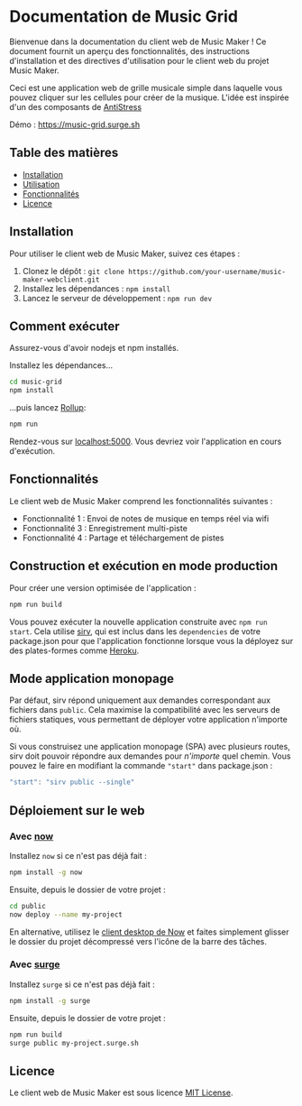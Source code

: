 # Documentation de Music Grid

Bienvenue dans la documentation du client web de Music Maker ! Ce document fournit un aperçu des fonctionnalités, des instructions d'installation et des directives d'utilisation pour le client web du projet Music Maker.

Ceci est une application web de grille musicale simple dans laquelle vous pouvez cliquer sur les cellules pour créer de la musique. L'idée est inspirée d'un des composants de [AntiStress](https://play.google.com/store/apps/details?id=com.JindoBlu.Antistress&hl=fr)

Démo : https://music-grid.surge.sh

## Table des matières

- [Installation](#installation)
- [Utilisation](#Fonctionnalités)
- [Fonctionnalités](#fonctionnalités)
- [Licence](#licence)

## Installation

Pour utiliser le client web de Music Maker, suivez ces étapes :

1. Clonez le dépôt : `git clone https://github.com/your-username/music-maker-webclient.git`
2. Installez les dépendances : `npm install`
3. Lancez le serveur de développement : `npm run dev`

## Comment exécuter

Assurez-vous d'avoir nodejs et npm installés.

Installez les dépendances...

```bash
cd music-grid
npm install
```

...puis lancez [Rollup](https://rollupjs.org):

```bash
npm run
```

Rendez-vous sur [localhost:5000](http://localhost:5000). Vous devriez voir l'application en cours d'exécution.

## Fonctionnalités

Le client web de Music Maker comprend les fonctionnalités suivantes :

- Fonctionnalité 1 : Envoi de notes de musique en temps réel via wifi
- Fonctionnalité 3 : Enregistrement multi-piste
- Fonctionnalité 4 : Partage et téléchargement de pistes

## Construction et exécution en mode production

Pour créer une version optimisée de l'application :

```bash
npm run build
```

Vous pouvez exécuter la nouvelle application construite avec `npm run start`. Cela utilise [sirv](https://github.com/lukeed/sirv), qui est inclus dans les `dependencies` de votre package.json pour que l'application fonctionne lorsque vous la déployez sur des plates-formes comme [Heroku](https://heroku.com).

## Mode application monopage

Par défaut, sirv répond uniquement aux demandes correspondant aux fichiers dans `public`. Cela maximise la compatibilité avec les serveurs de fichiers statiques, vous permettant de déployer votre application n'importe où.

Si vous construisez une application monopage (SPA) avec plusieurs routes, sirv doit pouvoir répondre aux demandes pour *n'importe* quel chemin. Vous pouvez le faire en modifiant la commande `"start"` dans package.json :

```js
"start": "sirv public --single"
```

## Déploiement sur le web

### Avec [now](https://zeit.co/now)

Installez `now` si ce n'est pas déjà fait :

```bash
npm install -g now
```

Ensuite, depuis le dossier de votre projet :

```bash
cd public
now deploy --name my-project
```

En alternative, utilisez le [client desktop de Now](https://zeit.co/download) et faites simplement glisser le dossier du projet décompressé vers l'icône de la barre des tâches.

### Avec [surge](https://surge.sh/)

Installez `surge` si ce n'est pas déjà fait :

```bash
npm install -g surge
```

Ensuite, depuis le dossier de votre projet :

```bash
npm run build
surge public my-project.surge.sh
```

## Licence

Le client web de Music Maker est sous licence [MIT License](/music-grid/LICENSE).
